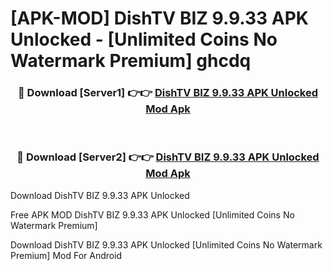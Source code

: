 # [APK-MOD] DishTV BIZ 9.9.33 APK Unlocked - [Unlimited Coins No Watermark Premium] ghcdq



<div align="center">
<h3>🔴 Download [Server1] 👉👉 <a href="https://momento.my/?title=DishTV_BIZ_9.9.33_APK_Unlocked">DishTV BIZ 9.9.33 APK Unlocked Mod Apk</a></h3><br>

<h3>🔴 Download [Server2] 👉👉 <a href="https://momento.my/?title=DishTV_BIZ_9.9.33_APK_Unlocked">DishTV BIZ 9.9.33 APK Unlocked Mod Apk</a></h3>
</div>



Download DishTV BIZ 9.9.33 APK Unlocked 

Free APK MOD DishTV BIZ 9.9.33 APK Unlocked [Unlimited Coins No Watermark Premium]

Download DishTV BIZ 9.9.33 APK Unlocked [Unlimited Coins No Watermark Premium] Mod For Android
